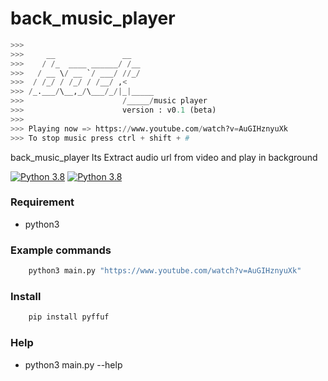 # back_music_player

```python
>>> 
>>>     __               __
>>>    / /_  ____ ______/ /__
>>>   / __ \/ __ `/ ___/ //_/
>>>  / /_/ / /_/ / /__/ ,<
>>> /_.___/\__,_/\___/_/|_|_____
>>>                      /_____/music player
>>>                      version : v0.1 (beta)
>>>         
>>> Playing now => https://www.youtube.com/watch?v=AuGIHznyuXk
>>> To stop music press ctrl + shift + #            
```

back_music_player  Its Extract audio url from video and play in background

[![Python 3.8](https://img.shields.io/badge/python-3.8-yellow.svg)](https://www.python.org/)
[![Python 3.8](https://img.shields.io/badge/back-music-player-0.1-red)](https://github.com/ScRiPt1337/back_music_player)


### Requirement

* python3

### Example commands

```python
    python3 main.py "https://www.youtube.com/watch?v=AuGIHznyuXk"
```

### Install
```python
    pip install pyffuf
```

### Help
* python3 main.py --help


